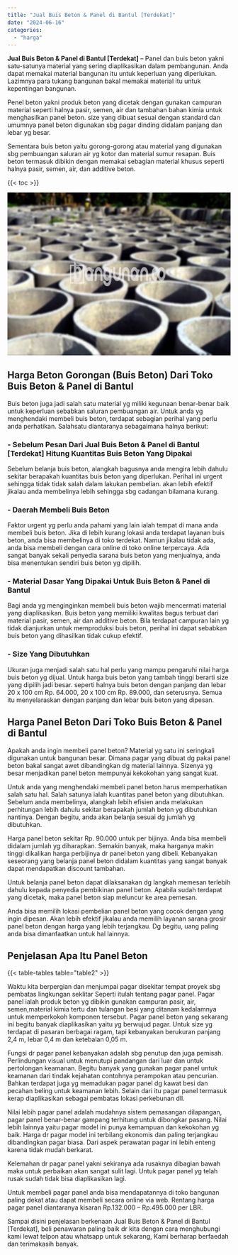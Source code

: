 ```yaml
---
title: "Jual Buis Beton & Panel di Bantul [Terdekat]"
date: "2024-06-16"
categories: 
  - "harga"
---
```


**Jual Buis Beton & Panel di Bantul \[Terdekat\]** – Panel dan buis beton yakni satu-satunya material yang sering diaplikasikan dalam pembangunan. Anda dapat memakai material bangunan itu untuk keperluan yang diperlukan. Lazimnya para tukang bangunan bakal memakai material itu untuk kepentingan bangunan.

Penel beton yakni produk beton yang dicetak dengan gunakan campuran material seperti halnya pasir, semen, air dan tambahan bahan kimia untuk menghasilkan panel beton. size yang dibuat sesuai dengan standard dan umumnya panel beton digunakan sbg pagar dinding didalam panjang dan lebar yg besar.

Sementara buis beton yaitu gorong-gorong atau material yang digunakan sbg pembuangan saluran air yg kotor dan material sumur resapan. Buis beton termasuk dibikin dengan memakai sebagian material khusus seperti halnya pasir, semen, air, dan additive beton.

{{< toc >}}

![Jual Buis Beton & Panel di Bantul [Terdekat]](/images/jual-panel-buis-beton-murah-07.png)

## Harga Beton Gorongan (Buis Beton) Dari Toko Buis Beton & Panel di Bantul

Buis beton juga jadi salah satu material yg miliki kegunaan benar-benar baik untuk keperluan sebabkan saluran pembuangan air. Untuk anda yg menghendaki membeli buis beton, terdapat sebagian perihal yang perlu anda perhatikan. Salahsatu diantaranya sebagaimana halnya berikut:

### \- Sebelum Pesan Dari Jual Buis Beton & Panel di Bantul \[Terdekat\] Hitung Kuantitas Buis Beton Yang Dipakai

Sebelum belanja buis beton, alangkah bagusnya anda mengira lebih dahulu sekitar berapakah kuantitas buis beton yang diperlukan. Perihal ini urgent sehingga tidak tidak salah dalam lakukan pembelian. akan lebih efektif jikalau anda membelinya lebih sehingga sbg cadangan bilamana kurang.

### \- Daerah Membeli Buis Beton

Faktor urgent yg perlu anda pahami yang lain ialah tempat di mana anda membeli buis beton. Jika di lebih kurang lokasi anda terdapat layanan buis beton, anda bisa membelinya di toko terdekat. Namun jikalau tidak ada, anda bisa membeli dengan cara online di toko online terpercaya. Ada sangat banyak sekali penyedia sarana buis beton yang menjualnya, anda bisa menentukan sendiri buis beton yg dipilih.

### \- Material Dasar Yang Dipakai Untuk Buis Beton & Panel di Bantul

Bagi anda yg menginginkan membeli buis beton wajib mencermati material yang diaplikasikan. Buis beton yang memiliki kwalitas bagus terbuat dari material pasir, semen, air dan additive beton. Bila terdapat campuran lain yg tidak dianjurkan untuk memproduksi buis beton, perihal ini dapat sebabkan buis beton yang dihasilkan tidak cukup efektif.

### \- Size Yang Dibutuhkan

Ukuran juga menjadi salah satu hal perlu yang mampu pengaruhi nilai harga buis beton yg dijual. Untuk harga buis beton yang tambah tinggi berarti size yang dipilih jadi besar. seperti halnya buis beton dengan panjang dan lebar 20 x 100 cm Rp. 64.000, 20 x 100 cm Rp. 89.000, dan seterusnya. Semua itu menyelaraskan dengan panjang dan lebar buis beton yang dipesan.

## Harga Panel Beton Dari Toko Buis Beton & Panel di Bantul

Apakah anda ingin membeli panel beton? Material yg satu ini seringkali digunakan untuk bangunan besar. Dimana pagar yang dibuat dg pakai panel beton bakal sangat awet dibandingkan dg material lainnya. Sizenya yg besar menjadikan panel beton mempunyai kekokohan yang sangat kuat.

Untuk anda yang menghendaki membeli panel beton harus memperhatikan salah satu hal. Salah satunya ialah kuantitas panel beton yang dibutuhkan. Sebelum anda membelinya, alangkah lebih efisien anda melakukan perhitungan lebih dahulu sekitar berapakah jumlah beton yg dibutuhkan nantinya. Dengan begitu, anda akan belanja sesuai dg jumlah yg dibutuhkan.

Harga panel beton sekitar Rp. 90.000 untuk per bijinya. Anda bisa membeli didalam jumlah yg diharapkan. Semakin banyak, maka harganya makin tinggi dikalikan harga perbijinya dr panel beton yang dibeli. Kebanyakan seseorang yang belanja panel beton didalam kuantitas yang sangat banyak dapat mendapatkan discount tambahan.

Untuk belanja panel beton dapat dilaksanakan dg langkah memesan terlebih dahulu kepada penyedia pembikinan panel beton. Apabila sudah terdapat yang dicetak, maka panel beton siap meluncur ke area pemesan.

Anda bisa memilih lokasi pembelian panel beton yang cocok dengan yang ingin dipesan. Akan lebih efektif jikalau anda memilih layanan sarana grosir panel beton dengan harga yang lebih terjangkau. Dg begitu, uang paling anda bisa dimanfaatkan untuk hal lainnya.

## Penjelasan Apa Itu Panel Beton

{{< table-tables table="table2" >}}

Waktu kita berpergian dan menjumpai pagar disekitar tempat proyek sbg pembatas lingkungan seklitar Seperti itulah tentang pagar panel. Pagar panel ialah produk beton yg dibikin gunakan campuran pasir, air, semen,material kimia tertu dan tulangan besi yang ditanam kedalamnya untuk memperkokoh komponen tersebut. Pagar panel beton yang sekarang ini begitu banyak diaplikasikan yaitu yg berwujud pagar. Untuk size yg terdapat di pasaran berbagai ragam, tapi kebanyakan berukuran panjang 2,4 m, lebar 0,4 m dan ketebalan 0,05 m.

Fungsi dr pagar panel kebanyakan adalah sbg penutup dan juga pemisah. Perlindungan visual untuk menutupi pandangan dari luar dan untuk pertolongan keamanan. Begitu banyak yang gunakan pagar panel untuk keamanan dari tindak kejahatan contohnya perampokan atau pencurian. Bahkan terdapat juga yg memadukan pagar panel dg kawat besi dan pecahan beling untuk keamanan lebih. Selain dari itu pagar panel termasuk kerap diaplikasikan sebagai pembatas lokasi perkebunan dll.

Nilai lebih pagar panel adalah mudahnya sistem pemasangan dilapangan, pagar panel benar-benar gampang terhitung untuk dibongkar pasang. Nilai lebih lainnya yaitu pagar model ini punya kemampuan dan kekokohan yg baik. Harga dr pagar model ini terbilang ekonomis dan paling terjangkau dibandingkan pagar biasa. Dari aspek perawatan pagar ini lebih enteng karena tidak mudah berkarat.

Kelemahan dr pagar panel yakni sekiranya ada rusaknya dibagian bawah maka untuk perbaikan akan sangat sulit lagi. Untuk pagar panel yg telah rusak sudah tidak bisa diaplikasikan lagi.

Untuk membeli pagar panel anda bisa mendapatannya di toko bangunan paling dekat atau dapat membeli secara online via web. Rentang harga pagar panel diantaranya kisaran Rp.132.000 – Rp.495.000 per LBR.

Sampai disini penjelasan berkenaan Jual Buis Beton & Panel di Bantul \[Terdekat\], beli penawaran paling baik dr kita dengan cara menghubungi kami lewat telpon atau whatsapp untuk sekarang, Kami berharap berfaedah dan terimakasih banyak.
